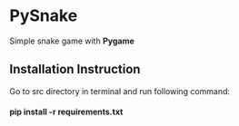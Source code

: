 # PySnake #

Simple snake game with **Pygame**

## Installation Instruction ##

Go to src directory in terminal and run following command:
#### pip install -r requirements.txt ####

